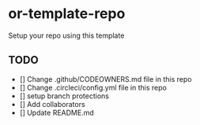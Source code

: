 # or-template-repo
Setup your repo using this template


## TODO
- [] Change .github/CODEOWNERS.md file in this repo
- [] Change .circleci/config.yml file in this repo
- [] setup branch protections
- [] Add collaborators
- [] Update README.md
